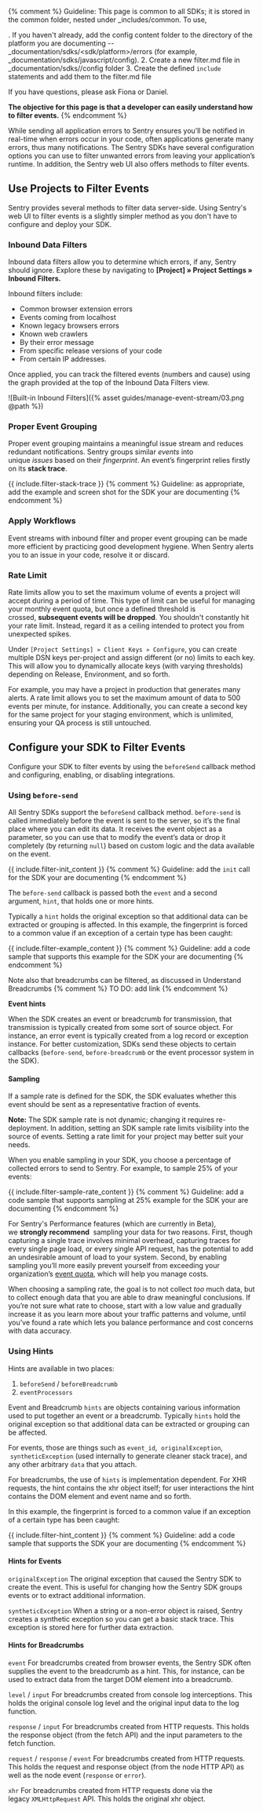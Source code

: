 {% comment %}
Guideline: This page is common to all SDKs; it is stored in the common folder, nested under _includes/common. To use, 

. If you haven't already, add the config content folder to the directory of the platform you are documenting -- _documentation/sdks/<sdk/platform>/errors (for example, _documentation/sdks/javascript/config). 
2. Create a new filter.md file in _documentation/sdks/<platform-name>/config folder
3. Create the defined `include` statements and add them to the filter.md file

If you have questions, please ask Fiona or Daniel. 

**The objective for this page is that a developer can easily understand how to filter events.**
{% endcomment %}

While sending all application errors to Sentry ensures you’ll be notified in real-time when errors occur in your code, often applications generate many errors, thus many notifications. The Sentry SDKs have several configuration options you can use to filter unwanted errors from leaving your application’s runtime. In addition, the Sentry web UI also offers methods to filter events.

## Use Projects to Filter Events

Sentry provides several methods to filter data server-side. Using Sentry's web UI to filter events is a slightly simpler method as you don't have to configure and deploy your SDK.

### Inbound Data Filters

Inbound data filters allow you to determine which errors, if any, Sentry should ignore. Explore these by navigating to **[Project] » Project Settings » Inbound Filters.**

Inbound filters include:

- Common browser extension errors
- Events coming from localhost
- Known legacy browsers errors
- Known web crawlers
- By their error message
- From specific release versions of your code
- From certain IP addresses.

Once applied, you can track the filtered events (numbers and cause) using the graph provided at the top of the Inbound Data Filters view.

![Built-in Inbound Filters]({% asset guides/manage-event-stream/03.png @path %})

### Proper Event Grouping

Proper event grouping maintains a meaningful issue stream and reduces redundant notifications. Sentry groups similar *events* into unique *issues* based on their *fingerprint*. An event’s fingerprint relies firstly on its **stack trace**.

{{ include.filter-stack-trace }}
{% comment %} 
Guideline: as appropriate, add the example and screen shot for the SDK your are documenting
{% endcomment %}

### Apply Workflows

Event streams with inbound filter and proper event grouping can be made more efficient by practicing good development hygiene. When Sentry alerts you to an issue in your code, resolve it or discard. 

### Rate Limit

Rate limits allow you to set the maximum volume of events a project will accept during a period of time. This type of limit can be useful for managing your monthly event quota, but once a defined threshold is crossed, **subsequent events will be dropped**. You shouldn't constantly hit your rate limit. Instead, regard it as a ceiling intended to protect you from unexpected spikes.

Under `[Project Settings] » Client Keys » Configure`, you can create multiple DSN keys per-project and assign different (or no) limits to each key. This will allow you to dynamically allocate keys (with varying thresholds) depending on Release, Environment, and so forth.

For example, you may have a project in production that generates many alerts. A rate limit allows you to set the maximum amount of data to 500 events per minute, for instance. Additionally, you can create a second key for the same project for your staging environment, which is unlimited, ensuring your QA process is still untouched.

## Configure your SDK to Filter Events

Configure your SDK to filter events by using the `beforeSend` callback method and configuring, enabling, or disabling integrations.

### Using `before-send`

All Sentry SDKs support the `beforeSend` callback method. `before-send` is called immediately before the event is sent to the server, so it’s the final place where you can edit its data. It receives the event object as a parameter, so you can use that to modify the event’s data or drop it completely (by returning `null`) based on custom logic and the data available on the event.

{{ include.filter-init_content }}
{% comment %}
Guideline: add the `init` call for the SDK your are documenting
{% endcomment %}

The `before-send` callback is passed both the `event` and a second argument, `hint`, that holds one or more hints. 

Typically a `hint` holds the original exception so that additional data can be extracted or grouping is affected. In this example, the fingerprint is forced to a common value if an exception of a certain type has been caught:

{{ include.filter-example_content }}
{% comment %}
Guideline: add a code sample that supports this example for the SDK your are documenting
{% endcomment %}


Note also that breadcrumbs can be filtered, as discussed in Understand Breadcrumbs {% comment %} TO DO: add link {% endcomment %}

**Event hints**

When the SDK creates an event or breadcrumb for transmission, that transmission is typically created from some sort of source object. For instance, an error event is typically created from a log record or exception instance. For better customization, SDKs send these objects to certain callbacks (`before-send`, `before-breadcrumb` or the event processor system in the SDK).

#### Sampling

If a sample rate is defined for the SDK, the SDK evaluates whether this event should be sent as a representative fraction of events. 

**Note:** The SDK sample rate is not dynamic; changing it requires re-deployment. In addition, setting an SDK sample rate limits visibility into the source of events. Setting a rate limit for your project may better suit your needs.

When you enable sampling in your SDK, you choose a percentage of collected errors to send to Sentry. For example, to sample 25% of your events:

{{ include.filter-sample-rate_content }}
{% comment %}
Guideline: add a code sample that supports sampling at 25% example for the SDK your are documenting
{% endcomment %}

For Sentry's Performance features (which are currently in Beta), we **strongly recommend**  sampling your data for two reasons. First, though capturing a single trace involves minimal overhead, capturing traces for every single page load, or every single API request, has the potential to add an undesirable amount of load to your system. Second, by enabling sampling you’ll more easily prevent yourself from exceeding your organization’s [event quota](/accounts/quotas/), which will help you manage costs.

When choosing a sampling rate, the goal is to not collect *too* much data, but to collect enough data that you are able to draw meaningful conclusions. If you’re not sure what rate to choose, start with a low value and gradually increase it as you learn more about your traffic patterns and volume, until you’ve found a rate which lets you balance performance and cost concerns with data accuracy.

### Using Hints

Hints are available in two places: 

1. `beforeSend` / `beforeBreadcrumb` 
2. `eventProcessors` 

Event and Breadcrumb `hints` are objects containing various information used to put together an event or a breadcrumb. Typically `hints` hold the original exception so that additional data can be extracted or grouping can be affected. 

For events, those are things such as `event_id`,  `originalException`,  `syntheticException` (used internally to generate cleaner stack trace), and any other arbitrary `data` that you attach. 

For breadcrumbs, the use of `hints` is implementation dependent. For XHR requests, the hint contains the xhr object itself; for user interactions the hint contains the DOM element and event name and so forth.

In this example, the fingerprint is forced to a common value if an exception of a certain type has been caught:

{{ include.filter-hint_content }}
{% comment %}
Guideline: add a code sample that supports the SDK your are documenting
{% endcomment %}

#### Hints for Events

`originalException`  The original exception that caused the Sentry SDK to create the event. This is useful for changing how the Sentry SDK groups events or to extract additional information.

`syntheticException` When a string or a non-error object is raised, Sentry creates a synthetic exception so you can get a basic stack trace. This exception is stored here for further data extraction.

#### Hints for Breadcrumbs

`event` For breadcrumbs created from browser events, the Sentry SDK often supplies the event to the breadcrumb as a hint. This, for instance, can be used to extract data from the target DOM element into a breadcrumb.

`level` / `input`   For breadcrumbs created from console log interceptions. This holds the original console log level and the original input data to the log function.

`response` / `input`    For breadcrumbs created from HTTP requests. This holds the response object (from the fetch API) and the input parameters to the fetch function.

`request` / `response` / `event`    For breadcrumbs created from HTTP requests. This holds the request and response object (from the node HTTP API) as well as the node event (`response` or `error`).

`xhr`   For breadcrumbs created from HTTP requests done via the legacy `XMLHttpRequest` API. This holds the original xhr object.